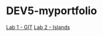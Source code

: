 # DEV5-myportfolio

[Lab 1 - GIT](https://github.com/EviVermeeren/DEV5-LAB1)
[Lab 2 - Islands](https://github.com/EviVermeeren/DEV5-LAB2)
